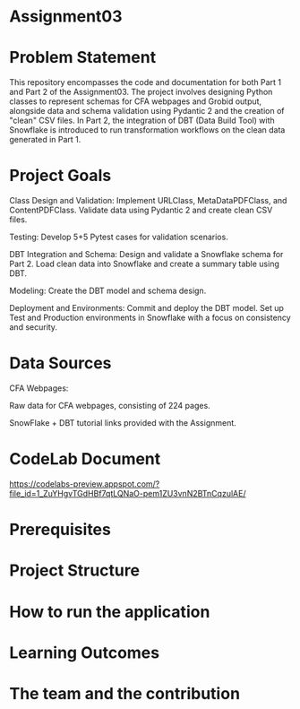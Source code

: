 # Assignment03

# Problem Statement

This repository encompasses the code and documentation for both Part 1 and Part 2 of the Assignment03. The project involves designing Python classes to represent schemas for CFA webpages and Grobid output, alongside data and schema validation using Pydantic 2 and the creation of "clean" CSV files. In Part 2, the integration of DBT (Data Build Tool) with Snowflake is introduced to run transformation workflows on the clean data generated in Part 1.

# Project Goals

Class Design and Validation:
Implement URLClass, MetaDataPDFClass, and ContentPDFClass.
Validate data using Pydantic 2 and create clean CSV files.

Testing: 
Develop 5+5 Pytest cases for validation scenarios.

DBT Integration and Schema:
Design and validate a Snowflake schema for Part 2.
Load clean data into Snowflake and create a summary table using DBT.

Modeling:
Create the DBT model and schema design.

Deployment and Environments:
Commit and deploy the DBT model.
Set up Test and Production environments in Snowflake with a focus on consistency and security.

# Data Sources

CFA Webpages:

Raw data for CFA webpages, consisting of 224 pages.

SnowFlake + DBT tutorial links provided with the Assignment. 

# CodeLab Document

https://codelabs-preview.appspot.com/?file_id=1_ZuYHgvTGdHBf7qtLQNaO-pem1ZU3vnN2BTnCqzulAE/

# Prerequisites

# Project Structure

# How to run the application 

# Learning Outcomes

# The team and the contribution 











